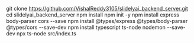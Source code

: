 git clone https://github.com/VishalReddy3105/slidelyai_backend_server.git
cd slidelyai_backend_server
npm install
npm init -y
npm install express body-parser cors --save
npm install @types/express @types/body-parser @types/cors --save-dev
npm install typescript ts-node nodemon --save-dev
npx ts-node src/index.ts
